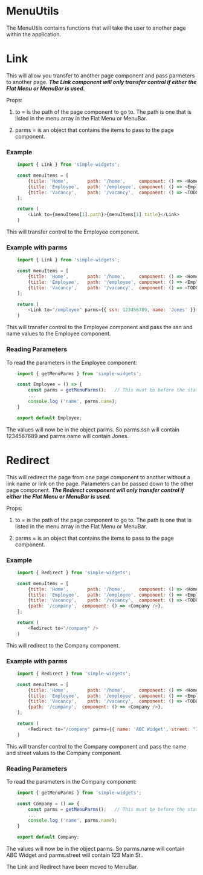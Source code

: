 # MenuUtils

The MenuUtils contains functions that will take the user to another page within the application.

# Link

This will allow you transfer to another page component and pass parmeters to another page.  ***The Link component will only transfer control if either the Flat Menu or MenuBar is used.***

Props:

1.  to = is the path of the page component to go to.  The path is one that is listed in the menu array in the Flat Menu or MenuBar.

2.  parms = is an object that contains the items to pass to the page component.

### Example
```js
    import { Link } from 'simple-widgets';

    const menuItems = [
        {title: 'Home',       path: '/home',     component: () => <Home />},
        {title: 'Employee',   path: '/employee', component: () => <Employee />},
        {title: 'Vacancy',    path: '/vacancy',  component: () => <TODO msg="Vacancy" />},
    ];

    return (
        <Link to={menuItems[1].path}>{menuItems[1].title}</Link>
    )
```

This will transfer control to the Employee component.

### Example with parms

```js
    import { Link } from 'simple-widgets';

    const menuItems = [
        {title: 'Home',       path: '/home',     component: () => <Home />},
        {title: 'Employee',   path: '/employee', component: () => <Employee />},
        {title: 'Vacancy',    path: '/vacancy',  component: () => <TODO msg="Vacancy" />},
    ];

    return (
        <Link to="/employee" parms={{ ssn: 123456789, name: 'Jones' }}>Employee</Link>
    )
```

This will transfer control to the Employee component and pass the ssn and name values to the Employee component.

### Reading Parameters

To read the parameters in the Employee component:

```js
    import { getMenuParms } from 'simple-widgets';

    const Employee = () => {
        const parms = getMenuParms();   // This must be before the state variables
        ...
        console.log ('name', parms.name);
    }

    export default Employee;
```

The values will now be in the object parms.  So parms.ssn will contain 1234567689 and parms.name will contain Jones.

# Redirect

This will redirect the page from one page component to another without a link name or link on the page.  Parameters can be passed down to the other page component.  ***The Redirect component will only transfer control if either the Flat Menu or MenuBar is used.***

Props:

1.  to = is the path of the page component to go to.  The path is one that is listed in the menu array in the Flat Menu or MenuBar.

2.  parms = is an object that contains the items to pass to the page component.

### Example
```js
    import { Redirect } from 'simple-widgets';

    const menuItems = [
        {title: 'Home',       path: '/home',     component: () => <Home />},
        {title: 'Employee',   path: '/employee', component: () => <Employee />},
        {title: 'Vacancy',    path: '/vacancy',  component: () => <TODO msg="Vacancy" />},
        {path: '/company',  component: () => <Company />},
    ];

    return (
        <Redirect to="/company" />
    )
```

This will redirect to the Company component.

### Example with parms

```js
    import { Redirect } from 'simple-widgets';

    const menuItems = [
        {title: 'Home',       path: '/home',     component: () => <Home />},
        {title: 'Employee',   path: '/employee', component: () => <Employee />},
        {title: 'Vacancy',    path: '/vacancy',  component: () => <TODO msg="Vacancy" />},
        {path: '/company',  component: () => <Company />},
    ];

    return (
        <Redirect to="/company" parms={{ name: 'ABC Widget', street: "123 Main St" }} />
    )
```

This will transfer control to the Company component and pass the name and street values to the Company component.

### Reading Parameters

To read the parameters in the Company component:

```js
    import { getMenuParms } from 'simple-widgets';

    const Company = () => {
        const parms = getMenuParms();   // This must be before the state variables
        ...
        console.log ('name', parms.name);
    }

    export default Company;
```

The values will now be in the object parms.  So parms.name will contain ABC Widget and parms.street will contain 123 Main St..

The Link and Redirect have been moved to MenuBar.
